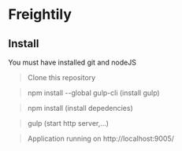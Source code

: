 # Freightily
## Install
You must have installed git and nodeJS
> Clone this repository

> npm install --global gulp-cli (install gulp)

> npm install (install depedencies)

> gulp (start http server,...)

> Application running on http://localhost:9005/